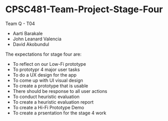 # CPSC481-Team-Project-Stage-Four


Team Q - T04

- Aarti Barakale
- John Leanard Valencia
- David Akobundul

The expectations for stage four are:
- To reflect on our Low-Fi prototype
- To prototypr 4 major user tasks 
- To do a UX design for the app
- To come up with UI visual design 
- To create a prototype that is usable 
- There should be response to all user actions 
- To conduct heuristic evaluation 
- To create a heuristic evaluation report
- To create a Hi-Fi Prototype Demo 
- To create a prsentation for the stage 4 work 
